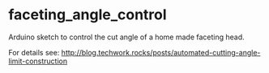 # faceting_angle_control
Arduino sketch to control the cut angle of a home made faceting head.

For details see:
http://blog.techwork.rocks/posts/automated-cutting-angle-limit-construction
